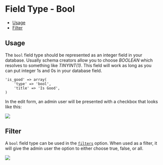 # Field Type - Bool

- [Usage](#usage)
- [Filter](#filter)

<a name="usage"></a>
## Usage

The `bool` field type should be represented as an integer field in your database. Usually schema creators allow you to choose *BOOLEAN* which resolves to something like *TINYINT(1)*. This field will work as long as you can put integer 1s and 0s in your database field.

	'is_good' => array(
		'type' => 'bool',
		'title' => 'Is Good',
	)

In the edit form, an admin user will be presented with a checkbox that looks like this:

<img src="https://raw.github.com/Thirdsteplabs/Laravel-Administrator/master/examples/images/field-type-bool.png" />

<a name="filter"></a>
## Filter

A `bool` field type can be used in the [`filters`](/docs/model-configuration#filters) option. When used as a filter, it will give the admin user the option to either choose true, false, or all.

<img src="https://raw.github.com/Thirdsteplabs/Laravel-Administrator/master/examples/images/field-type-bool-filter.png" />

